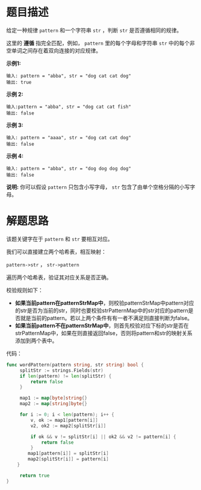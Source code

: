 # 题目描述

给定一种规律 `pattern` 和一个字符串 `str` ，判断 `str` 是否遵循相同的规律。

这里的 **遵循** 指完全匹配，例如， `pattern` 里的每个字母和字符串 `str` 中的每个非空单词之间存在着双向连接的对应规律。

**示例1:**

```
输入: pattern = "abba", str = "dog cat cat dog"
输出: true
```

**示例 2:**

```
输入:pattern = "abba", str = "dog cat cat fish"
输出: false
```

**示例 3:**

```
输入: pattern = "aaaa", str = "dog cat cat dog"
输出: false
```

**示例 4:**

```
输入: pattern = "abba", str = "dog dog dog dog"
输出: false
```

**说明:**
你可以假设 `pattern` 只包含小写字母， `str` 包含了由单个空格分隔的小写字母。 



# 解题思路

该题关键字在于 `pattern` 和 `str` 要相互对应。

我们可以直接建立两个哈希表，相互映射：

`pattern->str` ， `str->pattern`

遍历两个哈希表，验证其对应关系是否正确。

校验规则如下：

-   **如果当前pattern在patternStrMap中**，则校验patternStrMap中pattern对应的str是否为当前的str，同时也要校验strPatternMap中的str对应的pattern是否就是当前的pattern。若以上两个条件有有一者不满足则直接判断为false。
-   **如果当前pattern不在patternStrMap中**，则首先校验对应下标的str是否在strPatternMap中，如果在则直接返回false，否则将pattern和str的映射关系添加到两个表中。





代码：

```go
func wordPattern(pattern string, str string) bool {
     splitStr := strings.Fields(str)
     if len(pattern) != len(splitStr) {
         return false
     }

     map1 := map[byte]string{}
     map2 := map[string]byte{}

     for i := 0; i < len(pattern); i++ {
         v, ok := map1[pattern[i]]
         v2, ok2 := map2[splitStr[i]]

         if ok && v != splitStr[i] || ok2 && v2 != pattern[i] {
             return false
         }
        map1[pattern[i]] = splitStr[i]
        map2[splitStr[i]] = pattern[i]
    }

     return true
}
```

